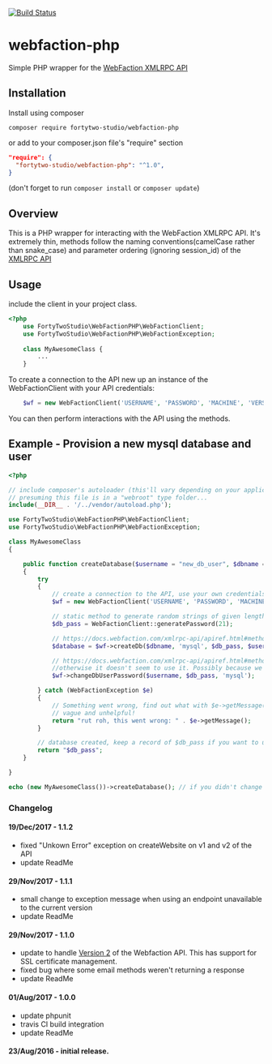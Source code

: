 [![Build Status](https://travis-ci.org/fortytwostudio/webfaction-php.svg?branch=master)](https://travis-ci.org/fortytwostudio/webfaction-php)
# webfaction-php
Simple PHP wrapper for the [WebFaction XMLRPC API](https://docs.webfaction.com/xmlrpc-api/apiref.html)


## Installation

Install using composer

`composer require fortytwo-studio/webfaction-php`

or add to your composer.json file's "require" section

```json
"require": {
  "fortytwo-studio/webfaction-php": "^1.0",
}
```
(don't forget to run `composer install` or `composer update`)

## Overview

This is a PHP wrapper for interacting with the WebFaction XMLRPC API. It's extremely thin, methods follow the naming conventions(camelCase rather than snake_case) and parameter ordering (ignoring session_id) of the [XMLRPC API](https://docs.webfaction.com/xmlrpc-api/apiref.html)

## Usage

include the client in your project class.

```php
<?php
    use FortyTwoStudio\WebFactionPHP\WebFactionClient;
    use FortyTwoStudio\WebFactionPHP\WebFactionException;
    
    class MyAwesomeClass {
        ...
    }
```

To create a connection to the API new up an instance of the WebFactionClient with your API credentials:
```php
    $wf = new WebFactionClient('USERNAME', 'PASSWORD', 'MACHINE', 'VERSION');
```

You can then perform interactions with the API using the methods.

## Example - Provision a new mysql database and user
```php
<?php

// include composer's autoloader (this'll vary depending on your application)
// presuming this file is in a "webroot" type folder...
include(__DIR__ . '/../vendor/autoload.php');

use FortyTwoStudio\WebFactionPHP\WebFactionClient;
use FortyTwoStudio\WebFactionPHP\WebFactionException;

class MyAwesomeClass
{

    public function createDatabase($username = "new_db_user", $dbname = "my_new_db")
    {
        try
        {
            // create a connection to the API, use your own credentials here, obvs
            $wf = new WebFactionClient('USERNAME', 'PASSWORD', 'MACHINE', 'VERSION');

            // static method to generate random strings of given length
            $db_pass = WebFactionClient::generatePassword(21);

            // https://docs.webfaction.com/xmlrpc-api/apiref.html#method-create_db
            $database = $wf->createDb($dbname, 'mysql', $db_pass, $username);

            // https://docs.webfaction.com/xmlrpc-api/apiref.html#method-change_db_user_password
            //otherwise it doesn't seem to use it. Possibly because we're creating the user at the same time as the DB above
            $wf->changeDbUserPassword($username, $db_pass, 'mysql');

        } catch (WebFactionException $e)
        {
            // Something went wrong, find out what with $e->getMessage() but be warned, WebFaction exception messages are often
            // vague and unhelpful!
            return "rut roh, this went wrong: " . $e->getMessage();
        }

        // database created, keep a record of $db_pass if you want to use it somewhere!
        return "$db_pass";
    }

}

echo (new MyAwesomeClass())->createDatabase(); // if you didn't change the credentials in this example => rut roh, this went wrong: LoginError
```
### Changelog

#### 19/Dec/2017 - 1.1.2
* fixed "Unkown Error" exception on createWebsite on v1 and v2 of the API
* update ReadMe

#### 29/Nov/2017 - 1.1.1
* small change to exception message when using an endpoint unavailable to the current version
* update ReadMe

#### 29/Nov/2017 - 1.1.0
* update to handle [Version 2](https://docs.webfaction.com/xmlrpc-api/apiref.html#api-versions) of the Webfaction API. This has support for SSL certificate management.
* fixed bug where some email methods weren't returning a response 
* update ReadMe

#### 01/Aug/2017 - 1.0.0
* update phpunit 
* travis CI build integration
* update ReadMe

#### 23/Aug/2016 - initial release.
